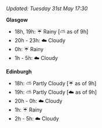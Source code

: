 *Updated: Tuesday 31st May 17:30*

**Glasgow**

* 18h, 19h: :umbrella: Rainy [:partly_sunny: as of 9h]
* 20h - 23h: :cloud: Cloudy
* 0h: :umbrella: Rainy
* 1h - 5h: :cloud: Cloudy

**Edinburgh**

* 18h: :partly_sunny: Partly Cloudy [:umbrella: as of 9h]
* 19h: :partly_sunny: Partly Cloudy [:cloud: as of 9h]
* 20h - 0h: :cloud: Cloudy
* 1h: :umbrella: Rainy
* 2h - 5h: :cloud: Cloudy
